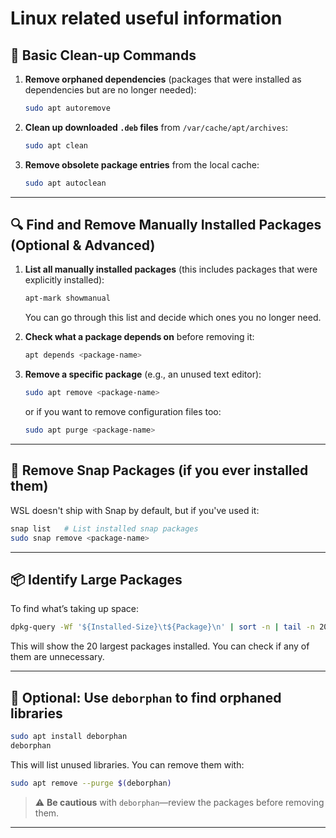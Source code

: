 # Linux related useful information

## 🧹 Basic Clean-up Commands

1. **Remove orphaned dependencies** (packages that were installed as dependencies but are no longer needed):

   ```bash
   sudo apt autoremove
   ```

2. **Clean up downloaded `.deb` files** from `/var/cache/apt/archives`:

   ```bash
   sudo apt clean
   ```

3. **Remove obsolete package entries** from the local cache:

   ```bash
   sudo apt autoclean
   ```

---

## 🔍 Find and Remove Manually Installed Packages (Optional & Advanced)

1. **List all manually installed packages** (this includes packages that were explicitly installed):

   ```bash
   apt-mark showmanual
   ```

   You can go through this list and decide which ones you no longer need.

2. **Check what a package depends on** before removing it:

   ```bash
   apt depends <package-name>
   ```

3. **Remove a specific package** (e.g., an unused text editor):

   ```bash
   sudo apt remove <package-name>
   ```

   or if you want to remove configuration files too:

   ```bash
   sudo apt purge <package-name>
   ```

---

## 🧰 Remove Snap Packages (if you ever installed them)

WSL doesn't ship with Snap by default, but if you've used it:

```bash
snap list   # List installed snap packages
sudo snap remove <package-name>
```

---

## 📦 Identify Large Packages

To find what’s taking up space:

```bash
dpkg-query -Wf '${Installed-Size}\t${Package}\n' | sort -n | tail -n 20
```

This will show the 20 largest packages installed. You can check if any of them are unnecessary.

---

## 🧪 Optional: Use `deborphan` to find orphaned libraries

```bash
sudo apt install deborphan
deborphan
```

This will list unused libraries. You can remove them with:

```bash
sudo apt remove --purge $(deborphan)
```

> ⚠️ **Be cautious** with `deborphan`—review the packages before removing them.

---

